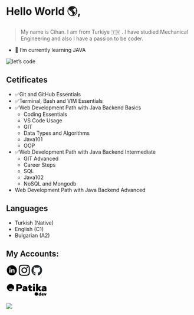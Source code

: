 # Hello World 🌎, 

> My name is Cihan. I am from Turkiye 🇹🇷 . I have studied Mechanical Engineering and also I have a passion to be coder.

- 🌱 I’m currently learning JAVA

![let’s code](https://github.com/cihangr/cihangr/assets/138358253/162936b3-9cb3-4746-a619-3b243ac81a61)

## Cetificates

- ✅Git and GitHub Essentials
- ✅Terminal, Bash and VIM Essentials
- ✅Web Development Path with Java Backend Basics
  * Coding Essentials
  * VS Code Usage
  * GIT
  * Data Types and Algorithms
  * Java101
  * OOP
- ✅Web Development Path with Java Backend Intermediate
  * GIT Advanced
  * Career Steps
  * SQL
  * Java102
  * NoSQL and Mongodb
- Web Development Path with Java Backend Advanced

## Languages

- Turkish (Native)
- English (C1)
- Bulgarian (A2)

## My Accounts:
[<img src="Linkedin_circle_black-512.png" width="30" height="30">](https://www.linkedin.com/in/cihangr/) [<img src="instablacklogo.png" width="30" height="30">](https://www.instagram.com/codemantis/) [<img src="github-mark.png" width="30" height="30">](https://github.com/cihangr)

[<img src="patika.png" width="112" height="40">](https://academy.patika.dev/profile)

[![](https://visitcount.itsvg.in/api?id=cihangr&label=Profile%20Views&color=12&icon=0&pretty=true)](https://visitcount.itsvg.in)
